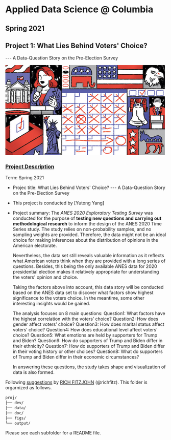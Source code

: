 # Applied Data Science @ Columbia
## Spring 2021
## Project 1: What Lies Behind Voters' Choice? 
  --- A Data-Question Story on the Pre-Election Survey

<img src="figs/title1.jpeg" width="500">

### [Project Description](doc/)

Term: Spring 2021

+ Projec title: What Lies Behind Voters' Choice? 
  --- A Data-Question Story on the Pre-Election Survey
  
+ This project is conducted by [Yutong Yang]

+ Project summary: 
 The *ANES 2020 Exploratory Testing Survey* was conducted for the purpose of **testing new questions and carrying out methodological research** to inform the design of the ANES 2020 Time Series study. The study relies on non-probability samples, and no sampling weights are provided. Therefore, the data might not be an ideal choice for making inferences about the distribution of opinions in the American electorate. 
 
  Nevertheless, the data set still reveals valuable information as it reflects what American voters think when they are provided with a long series of questions. Besides, this being the only available ANES data for 2020 presidential election makes it relatively appropriate for understanding the voters' opinion and choice.

  Taking the factors above into account, this data story will be conducted based on the ANES data set to discover what factors show highest significance to the voters choice. In the meantime, some other interesting insights would be gained.
  
  The analysis focuses on 8 main questions:
  Question1: What factors have the highest correlation with the voters’ choice?
  Question2: How does gender affect voters’ choice? 
  Question3: How does marital status affect voters’ choice? 
  Question4: How does educational level affect voters’ choice?
  Question5: What emotions are held by supporters for Trump and Biden? 
  Question6: How do supporters of Trump and Biden differ in their ethnicity?
  Question7: How do supporters of Trump and Biden differ in their voting history or other choices?
  Question8: What do supporters of Trump and Biden differ in their economic circumstances?
  
  In answering these questions, the study takes shape and visualization of data is also formed.
  
  
Following [suggestions](http://nicercode.github.io/blog/2013-04-05-projects/) by [RICH FITZJOHN](http://nicercode.github.io/about/#Team) (@richfitz). This folder is orgarnized as follows.

```
proj/
├── dev/
├── data/
├── doc/
├── figs/
└── output/
```

Please see each subfolder for a README file.
